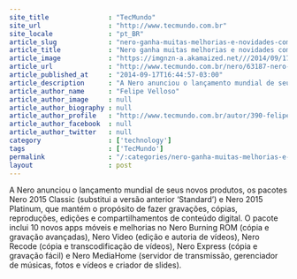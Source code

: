 ```yaml
---
site_title               : "TecMundo"
site_url                 : "http://www.tecmundo.com.br"
site_locale              : "pt_BR"
article_slug             : "nero-ganha-muitas-melhorias-e-novidades-com-o-lancamento-de-sua-versao-2015"
article_title            : "Nero ganha muitas melhorias e novidades com o lançamento de sua versão 2015"
article_image            : "https://imgnzn-a.akamaized.net///2014/09/17/17164405935627-t1200x480.jpg"
article_url              : "http://www.tecmundo.com.br/nero/63187-nero-ganha-melhorias-novidades-lancamento-versao-2015.htm"
article_published_at     : "2014-09-17T16:44:57-03:00"
article_description      : "A Nero anunciou o lançamento mundial de seus novos produtos, os pacotes Nero 2015 Classic (substitui a versão anterior ‘Standard’) e Nero 2015 Platinum, que mantém o propósito de fazer gravações, cópias, reproduções, edições e compartilhamentos de conteúdo digital. O pacote inclui 10 novos apps móveis e melhorias no Nero Burning ROM (cópia e gravação avançadas), Nero Video (edição e autoria de vídeos), Nero Recode (cópia e transcodificação de vídeos), Nero Express (cópia e gravação fácil) e Nero MediaHome (servidor de transmissão, gerenciador de músicas, fotos e vídeos e criador de slides)."
article_author_name      : "Felipe Velloso"
article_author_image     : null
article_author_biography : null
article_author_profile   : "http://www.tecmundo.com.br/autor/390-felipe-velloso/"
article_author_facebook  : null
article_author_twitter   : null
category                 : ['technology']
tags                     : ['TecMundo']
permalink                : "/:categories/nero-ganha-muitas-melhorias-e-novidades-com-o-lancamento-de-sua-versao-2015/"
layout                   : post
---
```


A Nero anunciou o lançamento mundial de seus novos produtos, os pacotes Nero 2015 Classic (substitui a versão anterior ‘Standard’) e Nero 2015 Platinum, que mantém o propósito de fazer gravações, cópias, reproduções, edições e compartilhamentos de conteúdo digital. O pacote inclui 10 novos apps móveis e melhorias no Nero Burning ROM (cópia e gravação avançadas), Nero Video (edição e autoria de vídeos), Nero Recode (cópia e transcodificação de vídeos), Nero Express (cópia e gravação fácil) e Nero MediaHome (servidor de transmissão, gerenciador de músicas, fotos e vídeos e criador de slides).
